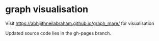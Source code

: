 # graph visualisation


Visit https://abhijithneilabraham.github.io/graph_mare/ for visualisation 

Updated source code lies in the gh-pages branch.


 
